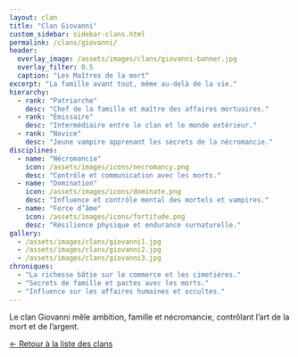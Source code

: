 ```yaml
---
layout: clan
title: "Clan Giovanni"
custom_sidebar: sidebar-clans.html
permalink: /clans/giovanni/
header:
  overlay_image: /assets/images/clans/giovanni-banner.jpg
  overlay_filter: 0.5
  caption: "Les Maîtres de la mort"
excerpt: "La famille avant tout, même au-delà de la vie."
hierarchy:
  - rank: "Patriarche"
    desc: "Chef de la famille et maître des affaires mortuaires."
  - rank: "Émissaire"
    desc: "Intermédiaire entre le clan et le monde extérieur."
  - rank: "Novice"
    desc: "Jeune vampire apprenant les secrets de la nécromancie."
disciplines:
  - name: "Nécromancie"
    icon: /assets/images/icons/necromancy.png
    desc: "Contrôle et communication avec les morts."
  - name: "Domination"
    icon: /assets/images/icons/dominate.png
    desc: "Influence et contrôle mental des mortels et vampires."
  - name: "Force d’âme"
    icon: /assets/images/icons/fortitude.png
    desc: "Résilience physique et endurance surnaturelle."
gallery:
  - /assets/images/clans/giovanni1.jpg
  - /assets/images/clans/giovanni2.jpg
  - /assets/images/clans/giovanni3.jpg
chroniques:
  - "La richesse bâtie sur le commerce et les cimetières."
  - "Secrets de famille et pactes avec les morts."
  - "Influence sur les affaires humaines et occultes."
---
```


Le clan Giovanni mêle ambition, famille et nécromancie, contrôlant l’art de la mort et de l’argent.

[← Retour à la liste des clans](/clans/)
